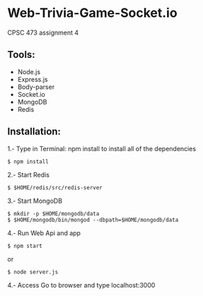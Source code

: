 # Web-Trivia-Game-Socket.io
CPSC 473 assignment 4

## Tools:

- Node.js
- Express.js
- Body-parser
- Socket.io
- MongoDB
- Redis

## Installation:
 1.- Type in Terminal: npm install  to install all of the dependencies
```
$ npm install
```
 2.- Start Redis
````
$ $HOME/redis/src/redis-server
````

 3.- Start MongoDB
````
$ mkdir -p $HOME/mongodb/data
$ $HOME/mongodb/bin/mongod --dbpath=$HOME/mongodb/data
````

 4.- Run Web Api and app
 ````
$ npm start  
````
or
 ````
$ node server.js 
````

4.- Access
Go to browser and type localhost:3000



